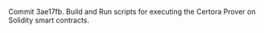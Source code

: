 Commit 3ae17fb.                    Build and Run scripts for executing the Certora Prover on Solidity smart contracts.